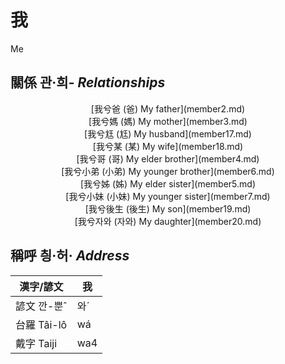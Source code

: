 # 我

Me

## 關係 관·희- _Relationships_

<center>[我兮爸 (爸) My father](member2.md)</center>

<center>[我兮媽 (媽) My mother](member3.md)</center>

<center>[我兮尪 (尪) My husband](member17.md)</center>

<center>[我兮某 (某) My wife](member18.md)</center>

<center>[我兮哥 (哥) My elder brother](member4.md)</center>

<center>[我兮小弟 (小弟) My younger brother](member6.md)</center>

<center>[我兮姊 (姊) My elder sister](member5.md)</center>

<center>[我兮小妹 (小妹) My younger sister](member7.md)</center>

<center>[我兮後生 (後生) My son](member19.md)</center>

<center>[我兮자와 (자와) My daughter](member20.md)</center>



## 稱呼 칑·허· _Address_

漢字/諺文 | 我
--- | ---
諺文 깐-뿐ˆ | 와ˊ
台羅 Tâi-lô | wá
戴字 Taiji | wa4


